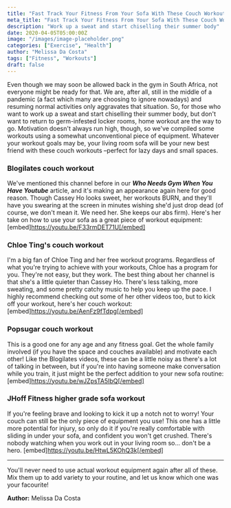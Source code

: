 ```yaml
---
title: "Fast Track Your Fitness From Your Sofa With These Couch Workouts"
meta_title: "Fast Track Your Fitness From Your Sofa With These Couch Workouts"
description: "Work up a sweat and start chiselling their summer body"
date: 2020-04-05T05:00:00Z
image: "/images/image-placeholder.png"
categories: ["Exercise", "Health"]
author: "Melissa Da Costa"
tags: ["Fitness", "Workouts"]
draft: false
---
```

Even though we may soon be allowed back in the gym in South Africa, not
everyone might be ready for that. We are, after all, still in the middle of a
pandemic (a fact which many are choosing to ignore nowadays) and resuming
normal activities only aggravates that situation. So, for those who want to
work up a sweat and start chiselling their summer body, but don't want to
return to germ-infested locker rooms, home workout are the way to go.
Motivation doesn't always run high, though, so we've compiled some workouts
using a somewhat unconventional piece of equipment. Whatever your workout
goals may be, your living room sofa will be your new best friend with these
couch workouts –perfect for lazy days and small spaces.

### Blogilates couch workout

We've mentioned this channel before in our **_Who Needs Gym When You Have
Youtube_** article, and it's making an appearance again here for good reason.
Though Cassey Ho looks sweet, her workouts BURN, and they'll have you swearing
at the screen in minutes wishing she'd just drop dead (of course, we don't
mean it. We need her. She keeps our abs firm). Here's her take on how to use
your sofa as a great piece of workout equipment:
[embed]https://youtu.be/F33rmDET71U[/embed]

### Chloe Ting's couch workout

I'm a big fan of Chloe Ting and her free workout programs. Regardless of what
you're trying to achieve with your workouts, Chloe has a program for you.
They're not easy, but they work. The best thing about her channel is that
she's a little quieter than Cassey Ho. There's less talking, more sweating,
and some pretty catchy music to help you keep up the pace. I highly recommend
checking out some of her other videos too, but to kick off your workout,
here's her couch workout: [embed]https://youtu.be/AenFz9fTdpg[/embed]

### Popsugar couch workout

This is a good one for any age and any fitness goal. Get the whole family
involved (if you have the space and couches available) and motivate each
other! Like the Blogilates videos, these can be a little noisy as there's a
lot of talking in between, but if you're into having someone make conversation
while you train, it just might be the perfect addition to your new sofa
routine: [embed]https://youtu.be/wJZpsTA5IbQ[/embed]

### JHoff Fitness higher grade sofa workout

If you're feeling brave and looking to kick it up a notch not to worry! Your
couch can still be the only piece of equipment you use! This one has a little
more potential for injury, so only do it if you're really comfortable with
sliding in under your sofa, and confident you won't get crushed. There's
nobody watching when you work out in your living room so... don't be a hero.
[embed]https://youtu.be/HtwL5KOhQ3k[/embed]

* * *

You'll never need to use actual workout equipment again after all of these.
Mix them up to add variety to your routine, and let us know which one was your
facourite!



**Author:** Melissa Da Costa